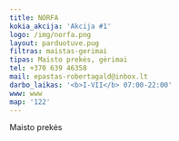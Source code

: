 ```yaml
---
title: NORFA
kokia_akcija: 'Akcija #1'
logo: /img/norfa.png
layout: parduotuve.pug
filtras: maistas-gerimai
tipas: Maisto prekės, gėrimai
tel: +370 639 46358
mail: epastas-robertagald@inbox.lt
darbo_laikas: '<b>I-VII</b> 07:00-22:00'
www: www
map: '122'
---
```

Maisto prekės